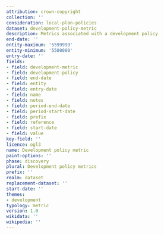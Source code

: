 ```yaml
---
attribution: crown-copyright
collection: ''
consideration: local-plan-policies
dataset: development-policy-metric
description: Metrics associated with a development policy
end-date: ''
entity-maximum: '5599999'
entity-minimum: '5500000'
entry-date: ''
fields:
- field: development-metric
- field: development-policy
- field: end-date
- field: entity
- field: entry-date
- field: name
- field: notes
- field: period-end-date
- field: period-start-date
- field: prefix
- field: reference
- field: start-date
- field: value
key-field: ''
licence: ogl3
name: Development policy metric
paint-options: ''
phase: discovery
plural: Development policy metrics
prefix: ''
realm: dataset
replacement-dataset: ''
start-date: ''
themes:
- development
typology: metric
version: 1.0
wikidata: ''
wikipedia: ''
---
```


